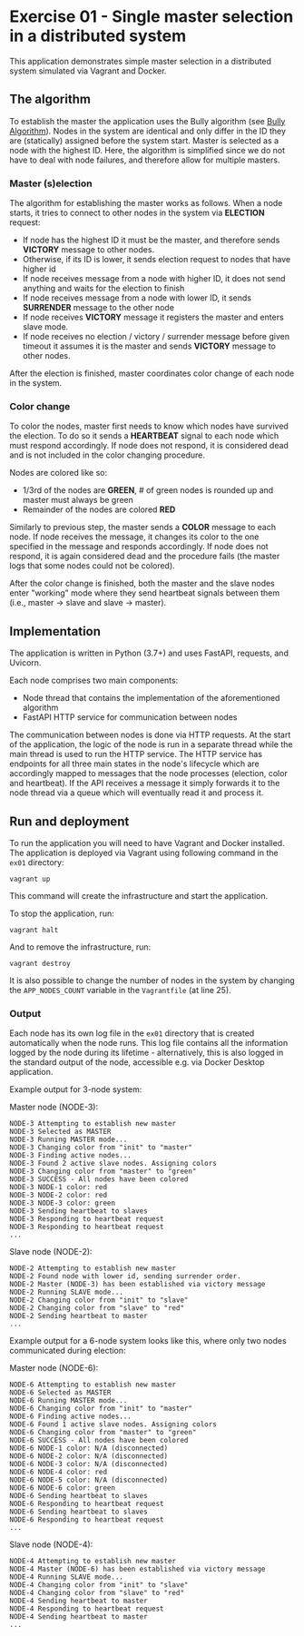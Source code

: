 # Exercise 01 - Single master selection in a distributed system

This application demonstrates simple master selection in a distributed system
simulated via Vagrant and Docker.

## The algorithm

To establish the master the application uses the Bully algorithm
(see [Bully Algorithm](https://www.wikiwand.com/en/Bully_algorithm)). Nodes in the system are identical and only differ
in the ID they are (statically) assigned before the system start. Master is selected as a node with the highest ID. Here,
the algorithm is simplified since we do not have to deal with node failures, and therefore allow for multiple masters.


### Master (s)election
The algorithm for establishing the master works as follows. When a node starts, it tries to connect to other nodes in
the system via **ELECTION** request:

- If node has the highest ID it must be the master, and therefore sends **VICTORY** message to other nodes.
- Otherwise, if its ID is lower, it sends election request to nodes that have higher id
- If node receives message from a node with higher ID, it does not send anything and waits for the election to finish
- If node receives message from a node with lower ID, it sends **SURRENDER** message to the other node
- If node receives **VICTORY** message it registers the master and enters slave mode.
- If node receives no election / victory / surrender message before given timeout it assumes it is the master and sends
  **VICTORY** message to other nodes.

After the election is finished, master coordinates color change of each node in the system.

### Color change

To color the nodes, master first needs to know which nodes have survived the election. To do so it sends a **HEARTBEAT**
signal to each node which must respond accordingly. If node does not respond, it is considered dead and is not included in
the color changing procedure.

Nodes are colored like so:
 - 1/3rd of the nodes are **GREEN**, # of green nodes is rounded up and master must always be green
 - Remainder of the nodes are colored **RED**

Similarly to previous step, the master sends a **COLOR** message to each node. If node receives the message, it changes its
color to the one specified in the message and responds accordingly. If node does not respond, it is again considered dead
and the procedure fails (the master logs that some nodes could not be colored).

After the color change is finished, both the master and the slave nodes enter "working" mode where they send heartbeat
signals between them (i.e., master -> slave and slave -> master).

## Implementation

The application is written in Python (3.7+) and uses FastAPI, requests, and Uvicorn.

Each node comprises two main components:
- Node thread that contains the implementation of the aforementioned algorithm
- FastAPI HTTP service for communication between nodes

The communication between nodes is done via HTTP requests. At the start of the application, the logic of the node is
run in a separate thread while the main thread is used to run the HTTP service. The HTTP service has endpoints for
all three main states in the node's lifecycle which are accordingly mapped to messages that the node processes (election,
color and heartbeat). If the API receives a message it simply forwards it to the node thread via a queue which will
eventually read it and process it.

## Run and deployment

To run the application you will need to have Vagrant and Docker installed. The application is deployed via Vagrant
using following command in the `ex01` directory:

```
vagrant up
```

This command will create the infrastructure and start the application. 

To stop the application, run:

```
vagrant halt
```

And to remove the infrastructure, run:

```
vagrant destroy
```

It is also possible to change the number of nodes in the system by changing the 
`APP_NODES_COUNT` variable in the `Vagrantfile` (at line 25).

### Output

Each node has its own log file in the `ex01` directory that is created automatically when the node runs.
This log file contains all the information logged by the node during its lifetime - alternatively, this
is also logged in the standard output of the node, accessible e.g. via Docker Desktop application.

Example output for 3-node system:

Master node (NODE-3):
```log
NODE-3 Attempting to establish new master
NODE-3 Selected as MASTER
NODE-3 Running MASTER mode...
NODE-3 Changing color from "init" to "master"
NODE-3 Finding active nodes...
NODE-3 Found 2 active slave nodes. Assigning colors
NODE-3 Changing color from "master" to "green"
NODE-3 SUCCESS - All nodes have been colored
NODE-3 NODE-1 color: red
NODE-3 NODE-2 color: red
NODE-3 NODE-3 color: green
NODE-3 Sending heartbeat to slaves
NODE-3 Responding to heartbeat request
NODE-3 Responding to heartbeat request
...
```

Slave node (NODE-2):
```log
NODE-2 Attempting to establish new master
NODE-2 Found node with lower id, sending surrender order.
NODE-2 Master (NODE-3) has been established via victory message
NODE-2 Running SLAVE mode...
NODE-2 Changing color from "init" to "slave"
NODE-2 Changing color from "slave" to "red"
NODE-2 Sending heartbeat to master
...
```


Example output for a 6-node system looks like this, where only two nodes communicated during election:

Master node (NODE-6):
```log
NODE-6 Attempting to establish new master
NODE-6 Selected as MASTER
NODE-6 Running MASTER mode...
NODE-6 Changing color from "init" to "master"
NODE-6 Finding active nodes...
NODE-6 Found 1 active slave nodes. Assigning colors
NODE-6 Changing color from "master" to "green"
NODE-6 SUCCESS - All nodes have been colored
NODE-6 NODE-1 color: N/A (disconnected)
NODE-6 NODE-2 color: N/A (disconnected)
NODE-6 NODE-3 color: N/A (disconnected)
NODE-6 NODE-4 color: red
NODE-6 NODE-5 color: N/A (disconnected)
NODE-6 NODE-6 color: green
NODE-6 Sending heartbeat to slaves
NODE-6 Responding to heartbeat request
NODE-6 Sending heartbeat to slaves
NODE-6 Responding to heartbeat request
...
```

Slave node (NODE-4):
```
NODE-4 Attempting to establish new master
NODE-4 Master (NODE-6) has been established via victory message
NODE-4 Running SLAVE mode...
NODE-4 Changing color from "init" to "slave"
NODE-4 Changing color from "slave" to "red"
NODE-4 Sending heartbeat to master
NODE-4 Responding to heartbeat request
NODE-4 Sending heartbeat to master
...
```


